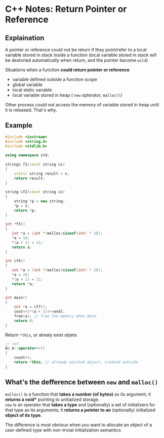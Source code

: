 # C++ Notes: Return Pointer or Reference



## Explaination

A pointer or reference could not be return if they point/refer to a local variable stored in stack inside a function (local variable stored in stack will be destoried automatically when return, and the pointer become `wild`)

Situations when a function **could return pointer or reference**

* variable defined outside a function scope
* global variable
* local static variable
* local variable stored in heap ( `new` opterator, `malloc()`)

Other process could not access the memory of variable stored in heap until it is released. That's why.


## Example

```cpp
#include <iostream>
#include <string.h>
#include <stdlib.h>
 
using namespace std;
 
string& f1(const string &s)
{
    static string result = s;
    return result;
}
 
string &f2(const string &s)
{
    string *p = new string;
    *p = s;
    return *p;
}
   
int *f3()
{
   int *a = (int *)malloc(sizeof(int) * 10);
   *a = 10;
   *(a + 1) = 11;
   return a;
}
 
int &f4()
{
   int *a = (int *)malloc(sizeof(int) * 10);
   *a = 10;
   *(a + 1) = 11;
   return *a;
}
 
int main()
{
    int *a = &f7();
    cout<<(*(a + 1))<<endl;
    free(a); // free the memory when done.
    return 0;
}
```

Return `*this`, or alrealy exist objets
```cpp
// ref
A& A::operator++()
{
    count++;
    return *this; // already existed object, created outside
}
```

## What's the defference between `new` and `malloc()`

`malloc()` is a function that **takes a number (of bytes)** as its argument; it __returns a void*__ pointing to unitialized storage.  
`new` is an operator that **takes a type** and (optionally) a set of initializers for that type as its arguments; it **returns a pointer to an** (optionally) initialized **object of its type**.

The difference is most obvious when you want to allocate an object of a user-defined type with non-trivial initialization semantics
